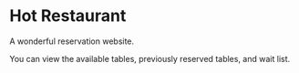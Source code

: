 # Hot Restaurant

A wonderful reservation website.

You can view the available tables, previously reserved tables, and wait list.